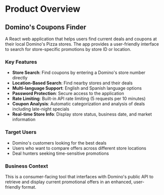 # Product Overview

## Domino's Coupons Finder

A React web application that helps users find current deals and coupons at their local Domino's Pizza stores. The app provides a user-friendly interface to search for store-specific promotions by store ID or location.

### Key Features
- **Store Search**: Find coupons by entering a Domino's store number directly
- **Location-Based Search**: Find nearby stores and their deals
- **Multi-language Support**: English and Spanish language options
- **Password Protection**: Secure access to the application
- **Rate Limiting**: Built-in API rate limiting (5 requests per 10 minutes)
- **Coupon Analysis**: Automatic categorization and analysis of deals including late-night specials
- **Real-time Store Info**: Display store status, business date, and market information

### Target Users
- Domino's customers looking for the best deals
- Users who want to compare offers across different store locations
- Deal hunters seeking time-sensitive promotions

### Business Context
This is a consumer-facing tool that interfaces with Domino's public API to retrieve and display current promotional offers in an enhanced, user-friendly format.